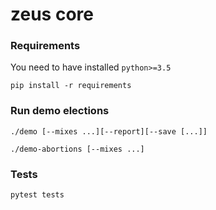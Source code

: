 # zeus core

### Requirements

You need to have installed `python>=3.5`

```shell
pip install -r requirements
```

### Run demo elections

```shell
./demo [--mixes ...][--report][--save [...]]
```

```shell
./demo-abortions [--mixes ...]
```

### Tests

```shell
pytest tests
```
